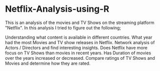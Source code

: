 # Netflix-Analysis-using-R
This is an analysis of the movies and TV Shows on the streaming platform "Netflix". In this analysis I tried to figure out the following;

Understanding what content is available in different countries.
What year had the most Movies and TV show releases in Netflix.
Network analysis of Actors / Directors and find interesting insights.
Does Netflix have more focus on TV Shows than movies in recent years.
Has Duration of movies over the years increased or decreased.
Compare ratings of TV Shows and Movies and determine how they are rated.
